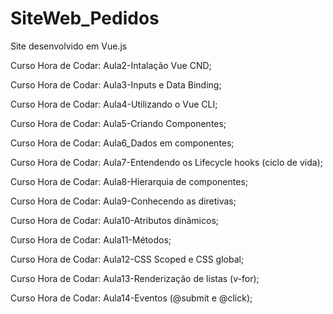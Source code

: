 # SiteWeb_Pedidos
 Site desenvolvido em Vue.js

Curso Hora de Codar: Aula2-Intalação Vue CND;

Curso Hora de Codar: Aula3-Inputs e Data Binding;

Curso Hora de Codar: Aula4-Utilizando o Vue CLI;

Curso Hora de Codar: Aula5-Criando Componentes;

Curso Hora de Codar: Aula6_Dados em componentes;

Curso Hora de Codar: Aula7-Entendendo os Lifecycle hooks (ciclo de vida);

Curso Hora de Codar: Aula8-Hierarquia de componentes;

Curso Hora de Codar: Aula9-Conhecendo as diretivas;

Curso Hora de Codar: Aula10-Atributos dinâmicos;

Curso Hora de Codar: Aula11-Métodos;

Curso Hora de Codar: Aula12-CSS Scoped e CSS global;

Curso Hora de Codar: Aula13-Renderização de listas (v-for);

Curso Hora de Codar: Aula14-Eventos (@submit e @click);